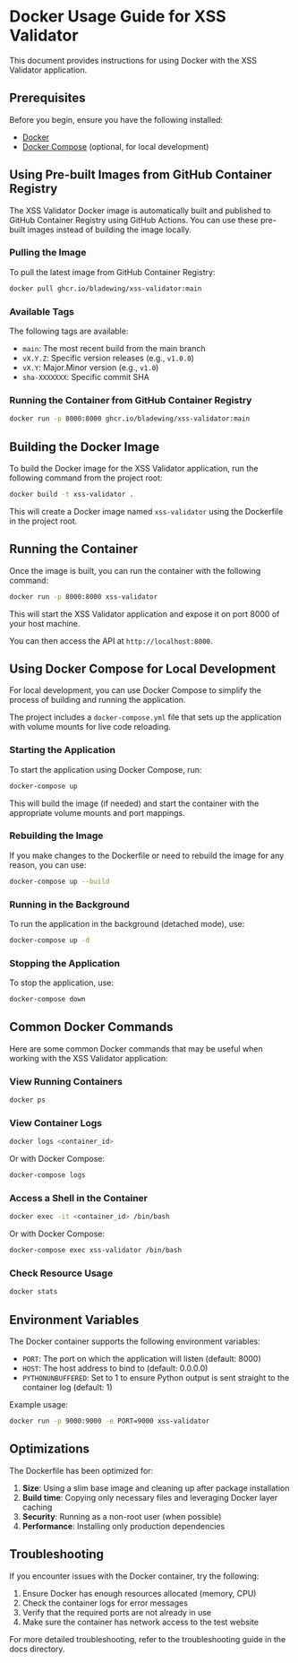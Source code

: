 # Docker Usage Guide for XSS Validator

This document provides instructions for using Docker with the XSS Validator application.

## Prerequisites

Before you begin, ensure you have the following installed:

- [Docker](https://docs.docker.com/get-docker/)
- [Docker Compose](https://docs.docker.com/compose/install/) (optional, for local development)

## Using Pre-built Images from GitHub Container Registry

The XSS Validator Docker image is automatically built and published to GitHub Container Registry using GitHub Actions. You can use these pre-built images instead of building the image locally.

### Pulling the Image

To pull the latest image from GitHub Container Registry:

```bash
docker pull ghcr.io/bladewing/xss-validator:main
```

### Available Tags

The following tags are available:

- `main`: The most recent build from the main branch
- `vX.Y.Z`: Specific version releases (e.g., `v1.0.0`)
- `vX.Y`: Major.Minor version (e.g., `v1.0`)
- `sha-XXXXXXX`: Specific commit SHA

### Running the Container from GitHub Container Registry

```bash
docker run -p 8000:8000 ghcr.io/bladewing/xss-validator:main
```

## Building the Docker Image

To build the Docker image for the XSS Validator application, run the following command from the project root:

```bash
docker build -t xss-validator .
```

This will create a Docker image named `xss-validator` using the Dockerfile in the project root.

## Running the Container

Once the image is built, you can run the container with the following command:

```bash
docker run -p 8000:8000 xss-validator
```

This will start the XSS Validator application and expose it on port 8000 of your host machine.

You can then access the API at `http://localhost:8000`.

## Using Docker Compose for Local Development

For local development, you can use Docker Compose to simplify the process of building and running the application.

The project includes a `docker-compose.yml` file that sets up the application with volume mounts for live code reloading.

### Starting the Application

To start the application using Docker Compose, run:

```bash
docker-compose up
```

This will build the image (if needed) and start the container with the appropriate volume mounts and port mappings.

### Rebuilding the Image

If you make changes to the Dockerfile or need to rebuild the image for any reason, you can use:

```bash
docker-compose up --build
```

### Running in the Background

To run the application in the background (detached mode), use:

```bash
docker-compose up -d
```

### Stopping the Application

To stop the application, use:

```bash
docker-compose down
```

## Common Docker Commands

Here are some common Docker commands that may be useful when working with the XSS Validator application:

### View Running Containers

```bash
docker ps
```

### View Container Logs

```bash
docker logs <container_id>
```

Or with Docker Compose:

```bash
docker-compose logs
```

### Access a Shell in the Container

```bash
docker exec -it <container_id> /bin/bash
```

Or with Docker Compose:

```bash
docker-compose exec xss-validator /bin/bash
```

### Check Resource Usage

```bash
docker stats
```

## Environment Variables

The Docker container supports the following environment variables:

- `PORT`: The port on which the application will listen (default: 8000)
- `HOST`: The host address to bind to (default: 0.0.0.0)
- `PYTHONUNBUFFERED`: Set to 1 to ensure Python output is sent straight to the container log (default: 1)

Example usage:

```bash
docker run -p 9000:9000 -e PORT=9000 xss-validator
```

## Optimizations

The Dockerfile has been optimized for:

1. **Size**: Using a slim base image and cleaning up after package installation
2. **Build time**: Copying only necessary files and leveraging Docker layer caching
3. **Security**: Running as a non-root user (when possible)
4. **Performance**: Installing only production dependencies

## Troubleshooting

If you encounter issues with the Docker container, try the following:

1. Ensure Docker has enough resources allocated (memory, CPU)
2. Check the container logs for error messages
3. Verify that the required ports are not already in use
4. Make sure the container has network access to the test website

For more detailed troubleshooting, refer to the troubleshooting guide in the docs directory.
